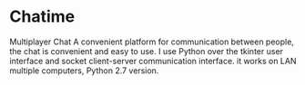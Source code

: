 # Chatime
Multiplayer Chat 
A convenient platform for communication between people, the chat is convenient and easy to use.
I use Python over the tkinter user interface and socket client-server communication interface.
it works on LAN multiple computers, Python 2.7 version.

